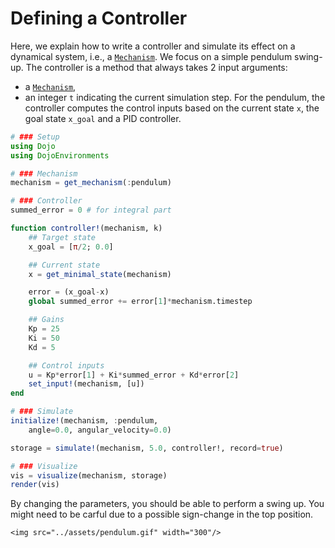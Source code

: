 # Defining a Controller

Here, we explain how to write a controller and simulate its effect on a dynamical system, i.e., a [`Mechanism`](@ref).
We focus on a simple pendulum swing-up. The controller is a method that always takes 2 input arguments:
- a [`Mechanism`](@ref),
- an integer `t` indicating the current simulation step.
For the pendulum, the controller computes the control inputs based on the current state `x`, the goal state `x_goal` and a PID controller.

```julia
# ### Setup
using Dojo
using DojoEnvironments

# ### Mechanism
mechanism = get_mechanism(:pendulum)

# ### Controller
summed_error = 0 # for integral part

function controller!(mechanism, k)
    ## Target state
    x_goal = [π/2; 0.0]

    ## Current state
    x = get_minimal_state(mechanism)

    error = (x_goal-x)
    global summed_error += error[1]*mechanism.timestep

    ## Gains
    Kp = 25
    Ki = 50
    Kd = 5

    ## Control inputs
    u = Kp*error[1] + Ki*summed_error + Kd*error[2]
    set_input!(mechanism, [u])
end

# ### Simulate
initialize!(mechanism, :pendulum,
    angle=0.0, angular_velocity=0.0)

storage = simulate!(mechanism, 5.0, controller!, record=true)

# ### Visualize
vis = visualize(mechanism, storage)
render(vis)
```

By changing the parameters, you should be able to perform a swing up. You might need to be carful due to a possible sign-change in the top position. 
```@raw html
<img src="../assets/pendulum.gif" width="300"/>
```
